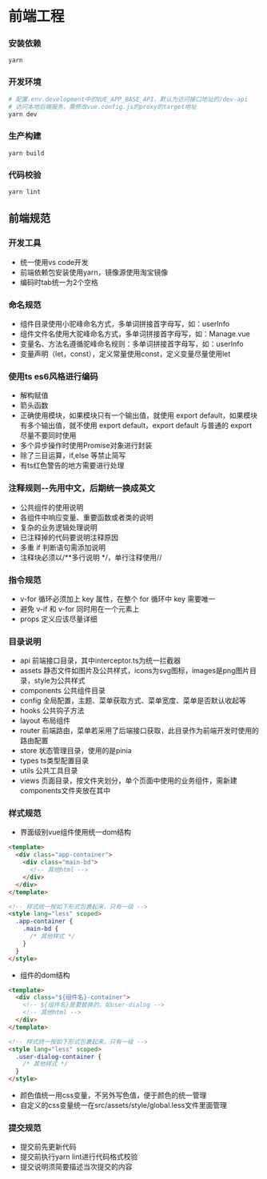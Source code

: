 # 前端工程

### 安装依赖
```
yarn
```

### 开发环境
```sh
# 配置.env.development中的VUE_APP_BASE_API，默认为访问接口地址的/dev-api
# 访问本地后端服务，需修改vue.config.js的proxy的target地址
yarn dev
```

### 生产构建
```
yarn build
```

### 代码校验
```
yarn lint
```

## 前端规范

### 开发工具

- 统一使用vs code开发
- 前端依赖包安装使用yarn，镜像源使用淘宝镜像
- 编码时tab统一为2个空格

### 命名规范

- 组件目录使用小驼峰命名方式，多单词拼接首字母写，如：userInfo
- 组件文件名使用大驼峰命名方式，多单词拼接首字母写，如：Manage.vue
- 变量名、方法名遵循驼峰命名规则：多单词拼接首字母写，如：userInfo
- 变量声明（let，const），定义常量使用const，定义变量尽量使用let

### 使用ts es6风格进行编码

- 解构赋值
- 箭头函数
- 正确使用模块，如果模块只有一个输出值，就使用 export default，如果模块有多个输出值，就不使用 export default，export default 与普通的 export 尽量不要同时使用
- 多个异步操作时使用Promise对象进行封装
- 除了三目运算，if,else 等禁止简写
- 有ts红色警告的地方需要进行处理

### 注释规则--先用中文，后期统一换成英文

- 公共组件的使用说明
- 各组件中响应变量、重要函数或者类的说明
- 复杂的业务逻辑处理说明
- 已注释掉的代码要说明注释原因
- 多重 if 判断语句需添加说明
- 注释块必须以/**多行说明 */，单行注释使用//

### 指令规范

- v-for 循环必须加上 key 属性，在整个 for 循环中 key 需要唯一
- 避免 v-if 和 v-for 同时用在一个元素上
- props 定义应该尽量详细

### 目录说明

- api 前端接口目录，其中interceptor.ts为统一拦截器
- assets 静态文件如图片及公共样式，icons为svg图标，images是png图片目录，style为公共样式
- components 公共组件目录
- config 全局配置，主题、菜单获取方式、菜单宽度、菜单是否默认收起等
- hooks 公共钩子方法
- layout 布局组件
- router 前端路由，菜单若采用了后端接口获取，此目录作为前端开发时使用的路由配置
- store 状态管理目录，使用的是pinia
- types ts类型配置目录
- utils 公共工具目录
- views 页面目录，按文件夹划分，单个页面中使用的业务组件，需新建components文件夹放在其中

### 样式规范

- 界面级别vue组件使用统一dom结构

```html
<template>
  <div class="app-container">
    <div class="main-bd">
      <!-- 其他html -->
    </div>
  </div>
</template>

<!-- 样式统一按如下形式包裹起来，只有一级 -->
<style lang="less" scoped>
  .app-container {
    .main-bd {
      /* 其他样式 */
    }
  }
</style>
```

- 组件的dom结构

```html
<template>
  <div class="${组件名}-container">
    <!-- ${组件名}是要替换的，如user-dialog -->
    <!-- 其他html -->
  </div>
</template>

<!-- 样式统一按如下形式包裹起来，只有一级 -->
<style lang="less" scoped>
  .user-dialog-container {
    /* 其他样式 */
  }
</style>
```

- 颜色值统一用css变量，不另外写色值，便于颜色的统一管理
- 自定义的css变量统一在src/assets/style/global.less文件里面管理

### 提交规范

- 提交前先更新代码
- 提交前执行yarn lint进行代码格式校验
- 提交说明须简要描述当次提交的内容

